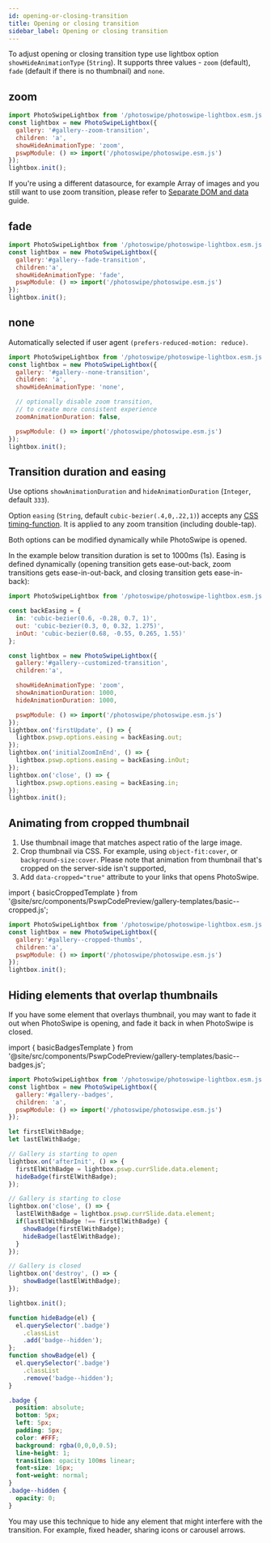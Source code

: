 ```yaml
---
id: opening-or-closing-transition
title: Opening or closing transition
sidebar_label: Opening or closing transition
---
```


To adjust opening or closing transition type use lightbox option `showHideAnimationType` (`String`). It supports three values - `zoom` (default), `fade` (default if there is no thumbnail) and `none`.

## zoom

<PswpCodePreview galleryID="zoom-transition">

```js pswpcode
import PhotoSwipeLightbox from '/photoswipe/photoswipe-lightbox.esm.js';
const lightbox = new PhotoSwipeLightbox({
  gallery: '#gallery--zoom-transition',
  children: 'a',
  showHideAnimationType: 'zoom',
  pswpModule: () => import('/photoswipe/photoswipe.esm.js')
});
lightbox.init();
```

</PswpCodePreview>

If you're using a different datasource, for example Array of images and you still want to use zoom transition, please refer to [Separate DOM and data](data-sources#separate-dom-and-data) guide.

## fade

<PswpCodePreview galleryID="fade-transition" numItems="5">

```js pswpcode
import PhotoSwipeLightbox from '/photoswipe/photoswipe-lightbox.esm.js';
const lightbox = new PhotoSwipeLightbox({
  gallery:'#gallery--fade-transition',
  children:'a',
  showHideAnimationType: 'fade',
  pswpModule: () => import('/photoswipe/photoswipe.esm.js')
});
lightbox.init();
```

</PswpCodePreview>

## none

Automatically selected if user agent `(prefers-reduced-motion: reduce)`.

<PswpCodePreview galleryID="none-transition" numItems="8">

```js pswpcode
import PhotoSwipeLightbox from '/photoswipe/photoswipe-lightbox.esm.js';
const lightbox = new PhotoSwipeLightbox({
  gallery: '#gallery--none-transition',
  children: 'a',
  showHideAnimationType: 'none',

  // optionally disable zoom transition,
  // to create more consistent experience
  zoomAnimationDuration: false,

  pswpModule: () => import('/photoswipe/photoswipe.esm.js')
});
lightbox.init();
```

</PswpCodePreview>

## Transition duration and easing

Use options `showAnimationDuration` and `hideAnimationDuration` (`Integer`, default `333`).

Option `easing` (`String`, default `cubic-bezier(.4,0,.22,1)`) accepts any [CSS timing-function](https://developer.mozilla.org/en-US/docs/Web/CSS/transition-timing-function). It is applied to any zoom transition (including double-tap).

Both options can be modified dynamically while PhotoSwipe is opened.

In the example below transition duration is set to 1000ms (1s). Easing is defined dynamically (opening transition gets ease-out-back, zoom transitions gets ease-in-out-back, and closing transition gets ease-in-back):

<PswpCodePreview galleryID="customized-transition">

```js pswpcode
import PhotoSwipeLightbox from '/photoswipe/photoswipe-lightbox.esm.js';

const backEasing = {
  in: 'cubic-bezier(0.6, -0.28, 0.7, 1)',
  out: 'cubic-bezier(0.3, 0, 0.32, 1.275)',
  inOut: 'cubic-bezier(0.68, -0.55, 0.265, 1.55)'
};

const lightbox = new PhotoSwipeLightbox({
  gallery:'#gallery--customized-transition',
  children:'a',

  showHideAnimationType: 'zoom',
  showAnimationDuration: 1000,
  hideAnimationDuration: 1000,

  pswpModule: () => import('/photoswipe/photoswipe.esm.js')
});
lightbox.on('firstUpdate', () => {
  lightbox.pswp.options.easing = backEasing.out;
});
lightbox.on('initialZoomInEnd', () => {
  lightbox.pswp.options.easing = backEasing.inOut;
});
lightbox.on('close', () => {
  lightbox.pswp.options.easing = backEasing.in;
});
lightbox.init();
```

</PswpCodePreview>

## Animating from cropped thumbnail

1. Use thumbnail image that matches aspect ratio of the large image.
2. Crop thumbnail via CSS. For example, using `object-fit:cover`, or `background-size:cover`. Please note that animation from thumbnail that's cropped on the server-side isn't supported,
3. Add `data-cropped="true"` attribute to your links that opens PhotoSwipe.


import { basicCroppedTemplate } from '@site/src/components/PswpCodePreview/gallery-templates/basic--cropped.js';

<PswpCodePreview galleryID="cropped-thumbs" numItems="6" templateFn={basicCroppedTemplate}>

```js pswpcode
import PhotoSwipeLightbox from '/photoswipe/photoswipe-lightbox.esm.js';
const lightbox = new PhotoSwipeLightbox({
  gallery:'#gallery--cropped-thumbs',
  children:'a',
  pswpModule: () => import('/photoswipe/photoswipe.esm.js')
});
lightbox.init();
```

</PswpCodePreview>

## Hiding elements that overlap thumbnails

If you have some element that overlays thumbnail, you may want to fade it out when PhotoSwipe is opening, and fade it back in when PhotoSwipe is closed.


import { basicBadgesTemplate } from '@site/src/components/PswpCodePreview/gallery-templates/basic--badges.js';

<PswpCodePreview galleryID="badges" numItems="6" templateFn={basicBadgesTemplate}>

```js pswpcode
import PhotoSwipeLightbox from '/photoswipe/photoswipe-lightbox.esm.js';
const lightbox = new PhotoSwipeLightbox({
  gallery:'#gallery--badges',
  children: 'a',
  pswpModule: () => import('/photoswipe/photoswipe.esm.js')
});

let firstElWithBadge;
let lastElWithBadge;

// Gallery is starting to open
lightbox.on('afterInit', () => {
  firstElWithBadge = lightbox.pswp.currSlide.data.element;
  hideBadge(firstElWithBadge);
});

// Gallery is starting to close
lightbox.on('close', () => {
  lastElWithBadge = lightbox.pswp.currSlide.data.element;
  if(lastElWithBadge !== firstElWithBadge) {
    showBadge(firstElWithBadge);
    hideBadge(lastElWithBadge);
  }
});

// Gallery is closed
lightbox.on('destroy', () => {
    showBadge(lastElWithBadge);
});

lightbox.init();

function hideBadge(el) {
  el.querySelector('.badge')
    .classList
    .add('badge--hidden');
};
function showBadge(el) {
  el.querySelector('.badge')
    .classList
    .remove('badge--hidden');
}
```

```css pswpcode
.badge {
  position: absolute;
  bottom: 5px;
  left: 5px;
  padding: 5px;
  color: #FFF;
  background: rgba(0,0,0,0.5);
  line-height: 1;
  transition: opacity 100ms linear;
  font-size: 16px;
  font-weight: normal;
}
.badge--hidden {
  opacity: 0;
}
```

</PswpCodePreview>

You may use this technique to hide any element that might interfere with the transition. For example, fixed header, sharing icons or carousel arrows.
